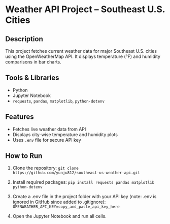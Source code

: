 # Weather API Project – Southeast U.S. Cities

## Description
This project fetches current weather data for major Southeast U.S. cities using the OpenWeatherMap API. It displays temperature (°F) and humidity comparisons in bar charts.

## Tools & Libraries
- Python
- Jupyter Notebook
- `requests`, `pandas`, `matplotlib`, `python-dotenv`

## Features
- Fetches live weather data from API
- Displays city-wise temperature and humidity plots
- Uses `.env` file for secure API key

## How to Run
1. Clone the repository:
   ```git clone https://github.com/yunju812/southeast-us-weather-api.git```

2. Install required packages:
   ```pip install requests pandas matplotlib python-dotenv```

3. Create a .env file in the project folder with your API key (note: .env is ignored in GitHub since added to .gitignore):
   ```OPENWEATHER_API_KEY=copy_and_paste_api_key_here```
   
5. Open the Jupyter Notebook and run all cells.
